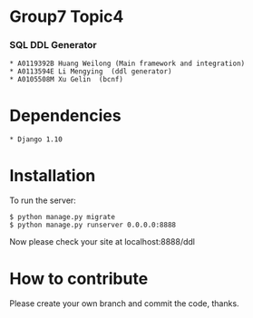 # Group7 Topic4
### SQL DDL Generator
    * A0119392B Huang Weilong (Main framework and integration)
    * A0113594E Li Mengying  (ddl generator)
    * A0105508M Xu Gelin  (bcnf)

# Dependencies

	* Django 1.10


# Installation

To run the server:

    $ python manage.py migrate
    $ python manage.py runserver 0.0.0.0:8888

Now please check your site at localhost:8888/ddl


# How to contribute

Please create your own branch and commit the code, thanks.
